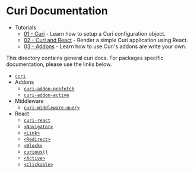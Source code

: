 # Curi Documentation

* Tutorials
  * [01 - Curi](./tutorials/01-curi.md) - Learn how to setup a Curi configuration object.
  * [02 - Curi and React](./tutorials/02-curi-react.md) - Render a simple Curi application using React.
  * [03 - Addons](./tutorials/03-curi-addons.md) - Learn how to use Curi's addons are write your own.

This directory contains general curi docs. For packages specific documentation, please use the links below.

* [`curi`](/packages/curi/docs)
* Addons
  * [`curi-addon-prefetch`](/packages/curi-addon-prefetch#usage)
  * [`curi-addon-active`](/packages/curi-addon-active#usage)
* Middleware
  * [`curi-middleware-query`](/packages/curi-middleware-query#usage)
* React
  * [`curi-react`](/packages/curi-react/docs)
  * [`<Navigator>`](/packages/curi-react-navigator#navigator)
  * [`<Link>`](/packages/curi-react-link#link)
  * [`<Redirect>`](/packages/curi-react-redirect#redirect)
  * [`<Block>`](/packages/curi-react-block#block)
  * [`curious()`](/packages/curi-react-curious#curious)
  * [`<Active>`](/packages/curi-react-active#active)
  * [`<Clickable>`](/packages/curi-react-clickable#clickable)
